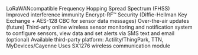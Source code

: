 LoRaWANcompatible
Frequency Hopping Spread Spectrum (FHSS)
Improved interference immunity
Encrypt-RF™ Security (Diffie-Hellman Key Exchange + AES-128 CBC for sensor data messages)
Over-the-air updates (future)
Third-arty online wireless sensor monitoring and notification system to configure sensors, view data and set alerts via SMS text and email (optional)
Available third-party platform: Actility/ThingPark, TTN, MyDevices/Cayenne
Uses SX1276 wireless communication module
